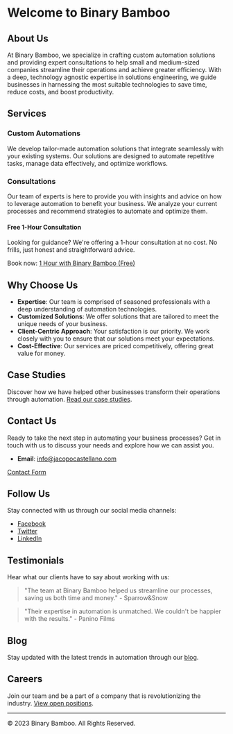 # Welcome to Binary Bamboo

## About Us

At Binary Bamboo, we specialize in crafting custom automation solutions and providing expert consultations to help small and medium-sized companies streamline their operations and achieve greater efficiency. With a deep, technology agnostic expertise in solutions engineering, we guide businesses in harnessing the most suitable technologies to save time, reduce costs, and boost productivity.

## Services

### Custom Automations

We develop tailor-made automation solutions that integrate seamlessly with your existing systems. Our solutions are designed to automate repetitive tasks, manage data effectively, and optimize workflows.

### Consultations

Our team of experts is here to provide you with insights and advice on how to leverage automation to benefit your business. We analyze your current processes and recommend strategies to automate and optimize them.

#### Free 1-Hour Consultation
Looking for guidance? We're offering a 1-hour consultation at no cost. No frills, just honest and straightforward advice.

Book now: [1 Hour with Binary Bamboo (Free)](https://zcal.co/jcastellano/1hour-bamboo)


## Why Choose Us

- **Expertise**: Our team is comprised of seasoned professionals with a deep understanding of automation technologies.
- **Customized Solutions**: We offer solutions that are tailored to meet the unique needs of your business.
- **Client-Centric Approach**: Your satisfaction is our priority. We work closely with you to ensure that our solutions meet your expectations.
- **Cost-Effective**: Our services are priced competitively, offering great value for money.

## Case Studies

Discover how we have helped other businesses transform their operations through automation. [Read our case studies](https://www.jacopocastellano.com).

## Contact Us

Ready to take the next step in automating your business processes? Get in touch with us to discuss your needs and explore how we can assist you.

- **Email**: info@jacopocastellano.com

[Contact Form](link/to/contact/form)

## Follow Us

Stay connected with us through our social media channels:

- [Facebook](link/to/facebook)
- [Twitter](link/to/twitter)
- [LinkedIn](link/to/linkedin)

## Testimonials

Hear what our clients have to say about working with us:

> "The team at Binary Bamboo helped us streamline our processes, saving us both time and money." - Sparrow&Snow

> "Their expertise in automation is unmatched. We couldn't be happier with the results." - Panino Films 

## Blog

Stay updated with the latest trends in automation through our [blog](link/to/blog).

## Careers

Join our team and be a part of a company that is revolutionizing the industry. [View open positions](link/to/careers).

---

© 2023 Binary Bamboo. All Rights Reserved.
